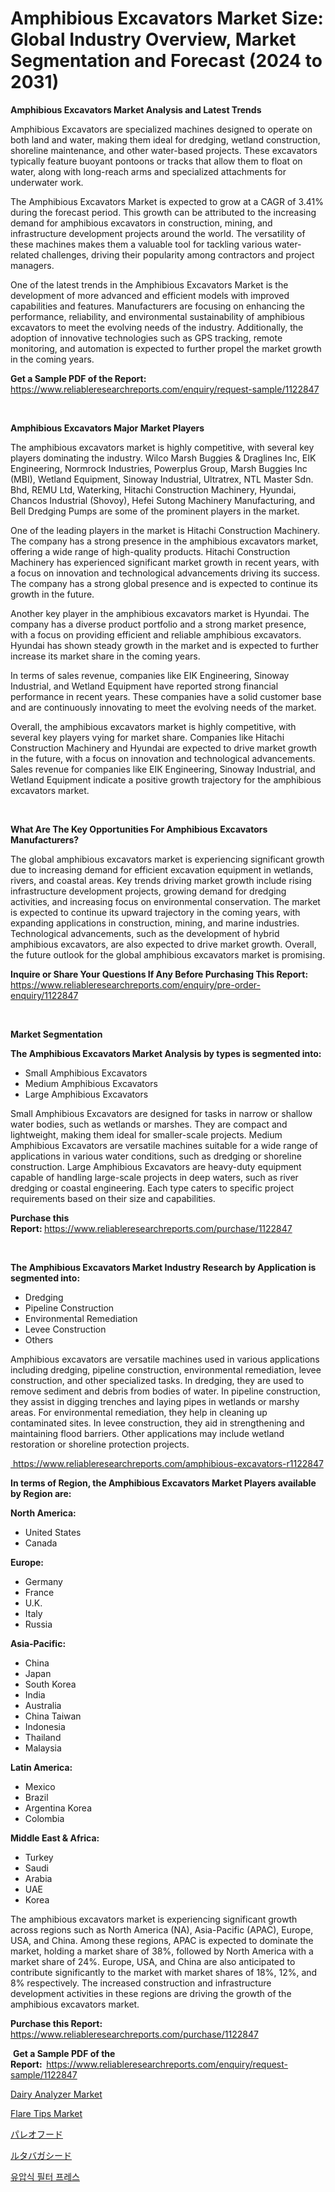 <p><h1>Amphibious Excavators Market Size: Global Industry Overview, Market Segmentation and Forecast (2024 to 2031)</h1></p><p><strong>Amphibious Excavators Market Analysis and Latest Trends</strong></p>
<p><p>Amphibious Excavators are specialized machines designed to operate on both land and water, making them ideal for dredging, wetland construction, shoreline maintenance, and other water-based projects. These excavators typically feature buoyant pontoons or tracks that allow them to float on water, along with long-reach arms and specialized attachments for underwater work.</p><p>The Amphibious Excavators Market is expected to grow at a CAGR of 3.41% during the forecast period. This growth can be attributed to the increasing demand for amphibious excavators in construction, mining, and infrastructure development projects around the world. The versatility of these machines makes them a valuable tool for tackling various water-related challenges, driving their popularity among contractors and project managers.</p><p>One of the latest trends in the Amphibious Excavators Market is the development of more advanced and efficient models with improved capabilities and features. Manufacturers are focusing on enhancing the performance, reliability, and environmental sustainability of amphibious excavators to meet the evolving needs of the industry. Additionally, the adoption of innovative technologies such as GPS tracking, remote monitoring, and automation is expected to further propel the market growth in the coming years.</p></p>
<p><strong>Get a Sample PDF of the Report:&nbsp;</strong> <a href="https://www.reliableresearchreports.com/enquiry/request-sample/1122847">https://www.reliableresearchreports.com/enquiry/request-sample/1122847</a></p>
<p>&nbsp;</p>
<p><strong>Amphibious Excavators Major Market Players</strong></p>
<p><p>The amphibious excavators market is highly competitive, with several key players dominating the industry. Wilco Marsh Buggies & Draglines Inc, EIK Engineering, Normrock Industries, Powerplus Group, Marsh Buggies Inc (MBI), Wetland Equipment, Sinoway Industrial, Ultratrex, NTL Master Sdn. Bhd, REMU Ltd, Waterking, Hitachi Construction Machinery, Hyundai, Chancos Industrial (Shovoy), Hefei Sutong Machinery Manufacturing, and Bell Dredging Pumps are some of the prominent players in the market.</p><p>One of the leading players in the market is Hitachi Construction Machinery. The company has a strong presence in the amphibious excavators market, offering a wide range of high-quality products. Hitachi Construction Machinery has experienced significant market growth in recent years, with a focus on innovation and technological advancements driving its success. The company has a strong global presence and is expected to continue its growth in the future.</p><p>Another key player in the amphibious excavators market is Hyundai. The company has a diverse product portfolio and a strong market presence, with a focus on providing efficient and reliable amphibious excavators. Hyundai has shown steady growth in the market and is expected to further increase its market share in the coming years.</p><p>In terms of sales revenue, companies like EIK Engineering, Sinoway Industrial, and Wetland Equipment have reported strong financial performance in recent years. These companies have a solid customer base and are continuously innovating to meet the evolving needs of the market.</p><p>Overall, the amphibious excavators market is highly competitive, with several key players vying for market share. Companies like Hitachi Construction Machinery and Hyundai are expected to drive market growth in the future, with a focus on innovation and technological advancements. Sales revenue for companies like EIK Engineering, Sinoway Industrial, and Wetland Equipment indicate a positive growth trajectory for the amphibious excavators market.</p></p>
<p>&nbsp;</p>
<p><strong>What Are The Key Opportunities For Amphibious Excavators Manufacturers?</strong></p>
<p><p>The global amphibious excavators market is experiencing significant growth due to increasing demand for efficient excavation equipment in wetlands, rivers, and coastal areas. Key trends driving market growth include rising infrastructure development projects, growing demand for dredging activities, and increasing focus on environmental conservation. The market is expected to continue its upward trajectory in the coming years, with expanding applications in construction, mining, and marine industries. Technological advancements, such as the development of hybrid amphibious excavators, are also expected to drive market growth. Overall, the future outlook for the global amphibious excavators market is promising.</p></p>
<p><strong>Inquire or Share Your Questions If Any Before Purchasing This Report:</strong> <a href="https://www.reliableresearchreports.com/enquiry/pre-order-enquiry/1122847">https://www.reliableresearchreports.com/enquiry/pre-order-enquiry/1122847</a></p>
<p>&nbsp;</p>
<p><strong>Market Segmentation</strong></p>
<p><strong>The Amphibious Excavators Market Analysis by types is segmented into:</strong></p>
<p><ul><li>Small Amphibious Excavators</li><li>Medium Amphibious Excavators</li><li>Large Amphibious Excavators</li></ul></p>
<p><p>Small Amphibious Excavators are designed for tasks in narrow or shallow water bodies, such as wetlands or marshes. They are compact and lightweight, making them ideal for smaller-scale projects. Medium Amphibious Excavators are versatile machines suitable for a wide range of applications in various water conditions, such as dredging or shoreline construction. Large Amphibious Excavators are heavy-duty equipment capable of handling large-scale projects in deep waters, such as river dredging or coastal engineering. Each type caters to specific project requirements based on their size and capabilities.</p></p>
<p><strong>Purchase this Report:&nbsp;</strong><a href="https://www.reliableresearchreports.com/purchase/1122847">https://www.reliableresearchreports.com/purchase/1122847</a></p>
<p>&nbsp;</p>
<p><strong>The Amphibious Excavators Market Industry Research by Application is segmented into:</strong></p>
<p><ul><li>Dredging</li><li>Pipeline Construction</li><li>Environmental Remediation</li><li>Levee Construction</li><li>Others</li></ul></p>
<p><p>Amphibious excavators are versatile machines used in various applications including dredging, pipeline construction, environmental remediation, levee construction, and other specialized tasks. In dredging, they are used to remove sediment and debris from bodies of water. In pipeline construction, they assist in digging trenches and laying pipes in wetlands or marshy areas. For environmental remediation, they help in cleaning up contaminated sites. In levee construction, they aid in strengthening and maintaining flood barriers. Other applications may include wetland restoration or shoreline protection projects.</p></p>
<p><a href="https://www.reliableresearchreports.com/amphibious-excavators-r1122847">&nbsp;https://www.reliableresearchreports.com/amphibious-excavators-r1122847</a></p>
<p><strong>In terms of Region, the Amphibious Excavators Market Players available by Region are:</strong></p>
<p>
    <p> <strong> North America: </strong>
        <ul>
            <li>United States</li>
            <li>Canada</li>
        </ul>
        </p> 
    <p> <strong> Europe: </strong>
        <ul>
            <li>Germany</li>
            <li>France</li>
            <li>U.K.</li>
            <li>Italy</li>
            <li>Russia</li>
        </ul>
        </p> 
    <p> <strong> Asia-Pacific: </strong>
        <ul>
            <li>China</li>
            <li>Japan</li>
            <li>South Korea</li>
            <li>India</li>
            <li>Australia</li>
            <li>China Taiwan</li>
            <li>Indonesia</li>
            <li>Thailand</li>
            <li>Malaysia</li>
        </ul>
        </p> 
    <p> <strong> Latin America: </strong>
        <ul>
            <li>Mexico</li>
            <li>Brazil</li>
            <li>Argentina Korea</li>
            <li>Colombia</li>
        </ul>
        </p> 
    <p> <strong> Middle East & Africa: </strong>
        <ul>
            <li>Turkey</li>
            <li>Saudi</li>
            <li>Arabia</li>
            <li>UAE</li>
            <li>Korea</li>
        </ul>
    </p>
    </p>
<p><p>The amphibious excavators market is experiencing significant growth across regions such as North America (NA), Asia-Pacific (APAC), Europe, USA, and China. Among these regions, APAC is expected to dominate the market, holding a market share of 38%, followed by North America with a market share of 24%. Europe, USA, and China are also anticipated to contribute significantly to the market with market shares of 18%, 12%, and 8% respectively. The increased construction and infrastructure development activities in these regions are driving the growth of the amphibious excavators market.</p></p>
<p><strong>Purchase this Report: </strong><a href="https://www.reliableresearchreports.com/purchase/1122847">https://www.reliableresearchreports.com/purchase/1122847</a></p>
<p>&nbsp;<strong>Get a Sample PDF of the Report:&nbsp;&nbsp;</strong><a href="https://www.reliableresearchreports.com/enquiry/request-sample/1122847">https://www.reliableresearchreports.com/enquiry/request-sample/1122847</a></p>
<p><strong></strong></p>
<p><p><a href="https://github.com/derrinmiltonellis35gcl/Market-Research-Report-List-2/blob/main/dairy-analyzer-market.md">Dairy Analyzer Market</a></p><p><a href="https://github.com/Sherrillcrooksxa8i18ucf2m/Market-Research-Report-List-2/blob/main/flare-tips-market.md">Flare Tips Market</a></p><p><a href="https://github.com/hwbcz413288296/Market-Research-Report-List-1/blob/main/680428221203.md">パレオフード</a></p><p><a href="https://github.com/efcvopdgkdx128/Market-Research-Report-List-1/blob/main/338146321202.md">ルタバガシード</a></p><p><a href="https://medium.com/@rudyswaniafgwski56664/%ED%95%98%EC%9D%B4%EB%93%9C%EB%A1%9C%EB%A6%AC%ED%94%BD-%ED%95%84%ED%84%B0-%ED%94%84%EB%A0%88%EC%8A%A4-%EC%8B%9C%EC%9E%A5-%EA%B7%9C%EB%AA%A8-cagr-%ED%8A%B8%EB%A0%8C%EB%93%9C-2024-2030-a9bc6e64ed3c">유압식 필터 프레스</a></p></p>
